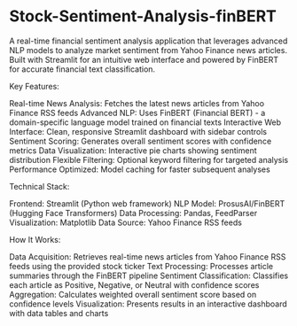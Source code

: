 # Stock-Sentiment-Analysis-finBERT

A real-time financial sentiment analysis application that leverages advanced NLP models to analyze market sentiment from Yahoo Finance news articles. Built with Streamlit for an intuitive web interface and powered by FinBERT for accurate financial text classification.

Key Features:

Real-time News Analysis: Fetches the latest news articles from Yahoo Finance RSS feeds
Advanced NLP: Uses FinBERT (Financial BERT) - a domain-specific language model trained on financial texts
Interactive Web Interface: Clean, responsive Streamlit dashboard with sidebar controls
Sentiment Scoring: Generates overall sentiment scores with confidence metrics
Data Visualization: Interactive pie charts showing sentiment distribution
Flexible Filtering: Optional keyword filtering for targeted analysis
Performance Optimized: Model caching for faster subsequent analyses

Technical Stack:

Frontend: Streamlit (Python web framework)
NLP Model: ProsusAI/FinBERT (Hugging Face Transformers)
Data Processing: Pandas, FeedParser
Visualization: Matplotlib
Data Source: Yahoo Finance RSS feeds

How It Works:

Data Acquisition: Retrieves real-time news articles from Yahoo Finance RSS feeds using the provided stock ticker
Text Processing: Processes article summaries through the FinBERT pipeline
Sentiment Classification: Classifies each article as Positive, Negative, or Neutral with confidence scores
Aggregation: Calculates weighted overall sentiment score based on confidence levels
Visualization: Presents results in an interactive dashboard with data tables and charts

